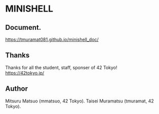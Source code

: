 # MINISHELL

## Document. 
https://tmuramat081.github.io/minishell_doc/

## Thanks
Thanks for all the student, staff, sponser of 42 Tokyo!  
https://42tokyo.jp/

## Author
Mitsuru Matsuo (mmatsuo, 42 Tokyo). 
Taisei Muramatsu (tmuramat, 42 Tokyo). 


